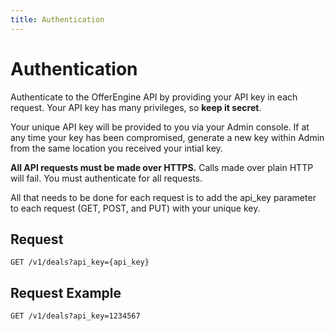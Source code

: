 ```yaml
---
title: Authentication
---
```


# Authentication

Authenticate to the OfferEngine API by providing your API key in each request. Your API key has many privileges, so <b>keep it secret</b>.

Your unique API key will be provided to you via your Admin console. If at any time your key has been compromised, generate a new key within Admin from the same location you received your intial key.

<b>All API requests must be made over HTTPS.</b> Calls made over plain HTTP will fail. You must authenticate for all requests.

All that needs to be done for each request is to add the api_key parameter to each request (GET, POST, and PUT) with your unique key.

## Request
	
	GET /v1/deals?api_key={api_key}

## Request Example

	GET /v1/deals?api_key=1234567